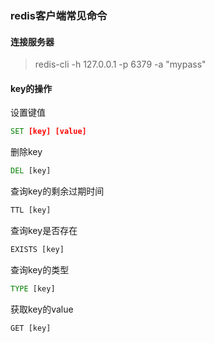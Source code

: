 ### redis客户端常见命令

#### 连接服务器

>redis-cli -h 127.0.0.1 -p 6379 -a "mypass"

#### key的操作

设置键值
```cmd
SET [key] [value]
```
删除key

```cmd
DEL [key]
```

查询key的剩余过期时间

```cmd
TTL [key]
```

查询key是否存在

```cmd
EXISTS [key]
```

查询key的类型

```cmd
TYPE [key]
```

获取key的value

```cmd
GET [key]
```
